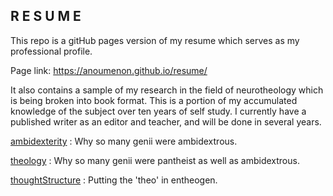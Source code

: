 ## R E S U M E

This repo is a gitHub pages version of my resume which serves as my professional profile.

Page link: https://anoumenon.github.io/resume/

It also contains a sample of my research in the field of neurotheology which is being broken into book format.
This is a portion of my accumulated knowledge of the subject over ten years of self study.
I currently have a published writer as an editor and teacher, and will be done in several years.

[ambidexterity](https://github.com/anoumenon/resume/blob/main/assets/Ambidexterity.pdf) : Why so many genii were ambidextrous.

[theology](https://github.com/anoumenon/resume/blob/main/assets/Base%20Class%20Theology.pdf) : Why so many genii were pantheist as well as ambidextrous.

[thoughtStructure](https://github.com/anoumenon/resume/blob/main/assets/Thinking%20in%20Shortest%20Path%20Lengths.pdf) : Putting the 'theo' in entheogen.
